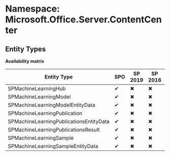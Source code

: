 # Namespace: Microsoft.Office.Server.ContentCenter
## Entity Types

**Availability matrix**

Entity Type | SPO | SP 2019 | SP 2016 | SP 2013
----------|-----|---------|---------|--------
SPMachineLearningHub | ✔ | ✖ | ✖ | ✖
SPMachineLearningModel | ✔ | ✖ | ✖ | ✖
SPMachineLearningModelEntityData | ✔ | ✖ | ✖ | ✖
SPMachineLearningPublication | ✔ | ✖ | ✖ | ✖
SPMachineLearningPublicationsEntityData | ✔ | ✖ | ✖ | ✖
SPMachineLearningPublicationsResult | ✔ | ✖ | ✖ | ✖
SPMachineLearningSample | ✔ | ✖ | ✖ | ✖
SPMachineLearningSampleEntityData | ✔ | ✖ | ✖ | ✖
